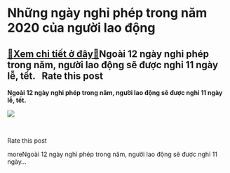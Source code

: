 Những ngày nghỉ phép trong năm 2020 của người lao động
======================================================

[:gift:Xem chi tiết ở đây:gift:](https://hddtvn.com/nhung-ngay-nghi-phep-trong-nam-2020-cua-nguoi-lao-dong/)Ngoài 12 ngày nghỉ phép trong năm, người lao động sẽ được nghỉ 11 ngày lễ, tết.   Rate this post
------------------------------------------------------------------------------------------------

**Ngoài 12 ngày nghỉ phép trong năm, người lao động sẽ được nghỉ 11 ngày lễ, tết.**


![](https://hddtvn.com/wp-content/uploads/2021/01/z-a_vqkh.jpg)


 








































Rate this post


moreNgoài 12 ngày nghỉ phép trong năm, người lao động sẽ được nghỉ 11 ngày…

